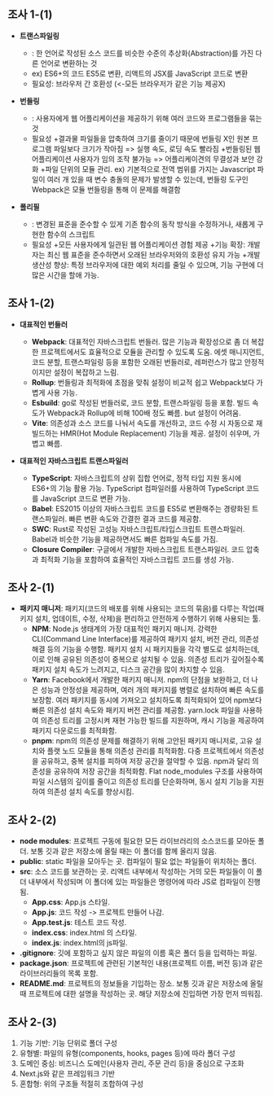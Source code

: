 ## 조사 1-(1)
+ **트랜스파일링**
  + : 한 언어로 작성된 소스 코드를 비슷한 수준의 추상화(Abstraction)를 가진 다른 언어로 변환하는 것
  + ex) ES6+의 코드 ES5로 변환, 리액트의 JSX를 JavaScript 코드로 변환
  + 필요성: 브라우저 간 호환성 (<-모든 브라우저가 같은 기능 제공X)

+ **번들링**
  + : 사용자에게 웹 어플리케이션을 제공하기 위해 여러 코드와 프로그램들을 묶는 것
  + 필요성
    +결과물 파일들을 압축하여 크기를 줄이기 때문에 번들링 X인 원본 프로그램 파일보다 크기가 작아짐 => 실행 속도, 로딩 속도 빨라짐
    +번들링된 웹 어플리케이션 사용자가 임의 조작 불가능 => 어플리케이견의 무결성과 보안 강화
    +파일 단위의 모듈 관리.
    ex) 기본적으로 전역 범위를 가지는 Javascript 파일이 여러 개 있을 때 변수 충돌의 문제가 발생할 수 있는데, 번들링 도구인 Webpack은 모듈 번들링을 통해 이 문제를 해결함

+ **폴리필**
  + : 변경된 표준을 준수할 수 있게 기존 함수의 동작 방식을 수정하거나, 새롭게 구현한 함수의 스크립트
  + 필요성
    +모든 사용자에게 일관된 웹 어플리케이션 경험 제공
    +기능 확장: 개발자는 최신 웹 표준을 준수하면서 오래된 브라우저와의 호환성 유지 가능
    +개발 생산성 향상: 특정 브라우저에 대한 예외 처리를 줄일 수 있으며, 기능 구현에 더 많은 시간을 할애 가능.
      
## 조사 1-(2)
+ **대표적인 번들러**
  +  **Webpack**: 대표적인 자바스크립트 번들러.  많은 기능과 확장성으로 좀 더 복잡한 프로젝트에서도 효율적으로 모듈을 관리할 수 있도록 도움. 에셋 매니지먼트, 코드 분할, 트랜스파일링 등을 포함한 오래된 번들러로, 레퍼런스가 많고 안정적이지만 설정이 복잡하고 느림.
	+ **Rollup**: 번들링과 최적화에 초점을 맞춰 설정이 비교적 쉽고 Webpack보다 가볍게 사용 가능.
	+ **Esbuild**: go로 작성된 번들러로, 코드 분할, 트랜스파일링 등을 포함. 빌드 속도가 Webpack과 Rollup에 비해 100배 정도 빠름. but 설정이 어려움.
	+ **Vite**: 의존성과 소스 코드를 나눠서 속도를 개선하고, 코드 수정 시 자동으로 재빌드하는 HMR(Hot Module Replacement) 기능을 제공. 설정이 쉬우며, 가볍고 빠름.

+ **대표적인 자바스크립트 트랜스파일러**
  + **TypeScript**: 자바스크립트의 상위 집합 언어로, 정적 타입 지원 동시에 ES6+의 기능 활용 가능. TypeScript 컴파일러를 사용하여 TypeScript 코드를 JavaScript 코드로 변환 가능.
  + **Babel**: ES2015 이상의 자바스크립트 코드를 ES5로 변환해주는 경량화된 트랜스파일러. 빠른 변환 속도와 간결한 결과 코드를 제공함.
  + **SWC**: Rust로 작성된 고성능 자바스크립트/타입스크립트 트랜스파일러. Babel과 비슷한 기능을 제공하면서도 빠른 컴파일 속도를 가짐.
  + **Closure Compiler**: 구글에서 개발한 자바스크립트 트랜스파일러. 코드 압축과 최적화 기능을 포함하여 효율적인 자바스크립트 코드를 생성 가능.

## 조사 2-(1)
+ **패키지 매니저**: 패키지(코드의 배포를 위해 사용되는 코드의 묶음)를 다루는 작업(패키지 설치, 업데이트, 수정, 삭제)을 편리하고 안전하게 수행하기 위해 사용되는 툴. 
  + **NPM**: Node.js 생태계의 가장 대표적인 패키지 매니저. 강력한 CLI(Command Line Interface)를 제공하여 패키지 설치, 버전 관리, 의존성 해결 등의 기능을 수행함. 패키지 설치 시 패키지들을 각각 별도로 설치하는데, 이로 인해 공유된 의존성이 중복으로 설치될 수 있음. 의존성 트리가 깊어질수록 패키지 설치 속도가 느려지고, 디스크 공간을 많이 차지할 수 있음.
  + **Yarn**: Facebook에서 개발한 패키지 매니저. npm의 단점을 보완하고, 더 나은 성능과 안정성을 제공하며, 여러 개의 패키지를 병렬로 설치하여 빠른 속도를 보장함. 여러 패키지를 동시에 가져오고 설치하도록 최적화되어 있어 npm보다 빠른 의존성 설치 속도와 패키지 버전 관리를 제공함. yarn.lock 파일을 사용하여 의존성 트리를 고정시켜 재현 가능한 빌드를 지원하며, 캐시 기능을 제공하여 패키지 다운로드를 최적화함.
   + **pnpm**: npm의 의존성 문제를 해결하기 위해 고안된 패키지 매니저로, 고유 설치와 플랫 노드 모듈을 통해 의존성 관리를 최적화함. 다중 프로젝트에서 의존성을 공유하고, 중복 설치를 피하여 저장 공간을 절약할 수 있음. npm과 달리 의존성을 공유하여 저장 공간을 최적화함. Flat node_modules 구조를 사용하여 파일 시스템의 깊이를 줄이고 의존성 트리를 단순화하며, 동시 설치 기능을 지원하여 의존성 설치 속도를 향상시킴.
  
## 조사 2-(2)
+ **node modules**: 프로젝트 구동에 필요한 모든 라이브러리의 소스코드를 모아둔 폴더. 보통 깃과 같은 저장소에 올릴 때는 이 폴더를 함께 올리지 않음.
+ **public**: static 파일을 모아두는 곳. 컴파일이 필요 없는 파일들이 위치하는 폴더.
+ **src**: 소스 코드를 보관하는 곳. 리액트 내부에서 작성하는 거의 모든 파일들이 이 폴더 내부에서 작성되며 이 폴더에 있는 파일들은 명령어에 따라 JS로 컴파일이 진행됨.
	+ **App.css**: App.js 스타일.
	+ **App.js**: 코드 작성 -> 프로젝트 만들어 나감.
	+ **App.test.js**: 테스트 코드 작성.
	+ **index.css**: index.html 의 스타일.
	+ **index.js**: index.html의 js파일.
+ **.gitignore**: 깃에 포함하고 싶지 않은 파일의 이름 혹은 폴더 등을 입력하는 파일.
+ **package.json**: 프로젝트에 관련된 기본적인 내용(프로젝트 이름, 버전 등)과 같은 라이브러리들의 목록 포함.
+ **README.md**: 프로젝트의 정보들을 기입하는 장소. 보통 깃과 같은 저장소에 올릴 때 프로젝트에 대한 설명을 작성하는 곳. 해당 저장소에 진입하면 가장 먼저 띄워짐.

## 조사 2-(3)
1. 기능 기반: 기능 단위로 폴더 구성
2. 유형별: 파일의 유형(components, hooks, pages 등)에 따라 폴더 구성
3. 도메인 중심: 비즈니스 도메인(사용자 관리, 주문 관리 등)을 중심으로 구조화
4. Next.js와 같은 프레임워크 기반
5. 혼합형: 위의 구조들 적절히 조합하여 구성
